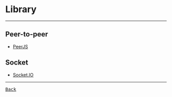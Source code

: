 # Library

---

## Peer-to-peer

- [PeerJS](https://peerjs.com/)

## Socket

- [Socket.IO](https://socket.io/)

---

[<kbd> Back </kbd>](./../readme.md)
